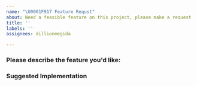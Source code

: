 ```yaml
---
name: "\U0001F917 Feature Requst"
about: Need a feasible feature on this project, please make a request
title: ''
labels: ''
assignees: dillionmegida

---
```


### Please describe the feature you'd like:

<!-- Please make it concise -->

### Suggested Implementation

<!-- Not compulsory, but your suggestions are welcome -->
